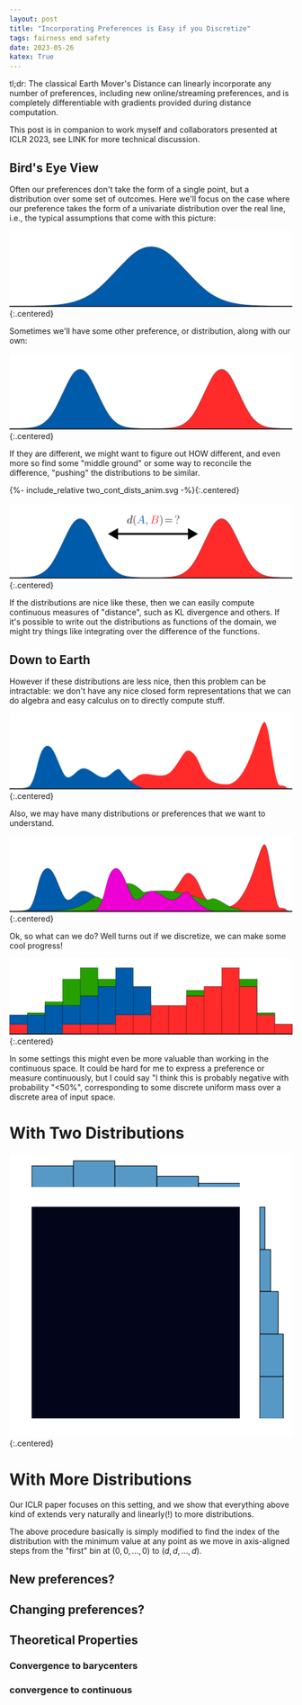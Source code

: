 ```yaml
---
layout: post
title: "Incorporating Preferences is Easy if you Discretize"
tags: fairness emd safety
date: 2023-05-26
katex: True
---
```

<style>
body {
  font: 'warnock-pro', "Palatino", "Palatino Linotype", "Palatino LT STD", "Book Antiqua", Georgia, serif;
}
</style>


tl;dr: The classical Earth Mover's Distance can linearly incorporate any number of preferences, including new online/streaming preferences, and is completely differentiable with gradients provided during distance computation.

This post is in companion to work myself and collaborators presented at ICLR 2023, see LINK for more technical discussion.

## Bird's Eye View

Often our preferences don't take the form of a single point, but a distribution over some set of outcomes. Here we'll focus on the case where our preference takes the form of a univariate distribution over the real line, i.e., the typical assumptions that come with this picture:

![A Single Continuous Normal Distribution](/assets/blogfigs/single_cont_dist.svg){:.centered}

Sometimes we'll have some other preference, or distribution, along with our own:

![Two Continuous Normal Distributions](/assets/blogfigs/two_cont_dist.svg){:.centered}

If they are different, we might want to figure out HOW different, and even more so find some "middle ground" or some way to reconcile the difference, "pushing" the distributions to be similar.

{%- include_relative two_cont_dists_anim.svg -%}{:.centered}

![What's the distance between two distributions?](/assets/blogfigs/two_cont_dist_div.svg){:.centered}

If the distributions are nice like these, then we can easily compute continuous measures of "distance", such as KL divergence and others.
If it's possible to write out the distributions as functions of the domain,
we might try things like integrating over the difference of the functions.


## Down to Earth

However if these distributions are less nice,
then this problem can be intractable: we don't have any nice closed form representations that we can do algebra and easy calculus on to directly compute stuff.

![Real distributions are whacky!](/assets/blogfigs/two_cont_dist_whacky.svg){:.centered}

Also, we may have many distributions or preferences that we want to understand.

![Ahhh what do we do?](/assets/blogfigs/many_cont_dist_whacky.svg){:.centered}

Ok, so what can we do? Well turns out if we discretize, we can make some cool progress!

![Discretized distributions to the rescue!](/assets/blogfigs/many_discrete_dists.svg){:.centered}

In some settings this might even be more valuable than working in the continuous space. 
It could be hard for me to express a preference or measure continuously,
but I could say "I think this is probably negative with probability "<50%",
corresponding to some discrete uniform mass over a discrete area of input space.

# With Two Distributions


![asdf](/assets/blogfigs/animtest_5.gif){:.centered}


# With More Distributions

Our ICLR paper focuses on this setting, and we show that everything above kind of extends very naturally and linearly(!) to more distributions.

The above procedure basically is simply modified to find the index of the distribution with the minimum value at any point as we move in axis-aligned steps from the "first" bin at $(0,0,\ldots,0)$ to $(d,d,\ldots,d)$.


## New preferences?

## Changing preferences?



## Theoretical Properties

### Convergence to barycenters
### convergence to continuous
